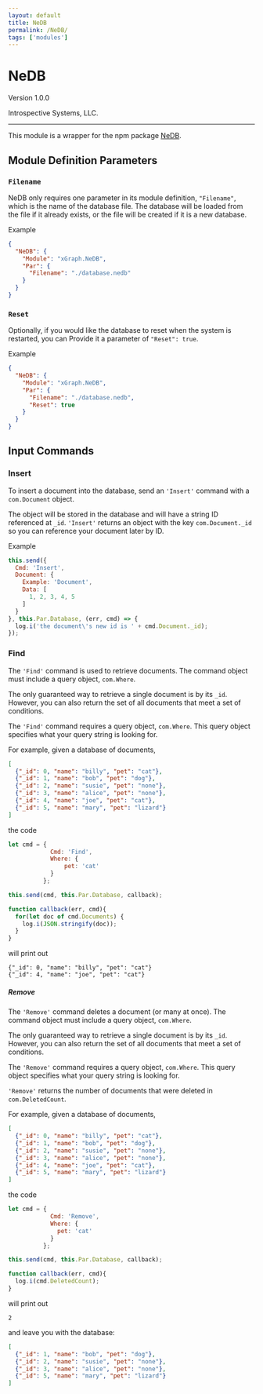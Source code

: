 ```yaml
---
layout: default
title: NeDB
permalink: /NeDB/
tags: ['modules']
---
```

# NeDB

Version 1.0.0

Introspective Systems, LLC.

---

This module is a wrapper for the npm package [NeDB](https://github.com/louischatriot/nedb).

## Module Definition Parameters

### `Filename`

NeDB only requires one parameter in its module definition, `"Filename"`,
which is the name of the database file. The database will be loaded from
the file if it already exists, or the file will be created if it is a new
database.

Example

```json
{
  "NeDB": {
    "Module": "xGraph.NeDB",
    "Par": {
      "Filename": "./database.nedb"
    }
  }
}
```

### `Reset`

Optionally, if you would like the database to reset when the system is
restarted, you can Provide it a parameter of `"Reset": true`.

Example

```json
{
  "NeDB": {
    "Module": "xGraph.NeDB",
    "Par": {
      "Filename": "./database.nedb",
      "Reset": true
    }
  }
}
```

## Input Commands

### Insert

To insert a document into the database, send an `'Insert'` command with
a `com.Document` object.

The object will be stored in the database and will have a string ID
referenced at `_id`. `'Insert'` returns an object with the key
`com.Document._id` so you can reference your document later by ID.

Example

``` javascript
this.send({
  Cmd: 'Insert',
  Document: {
    Example: 'Document',
    Data: [
      1, 2, 3, 4, 5
    ]
  }
}, this.Par.Database, (err, cmd) => {
  log.i('the document\'s new id is ' + cmd.Document._id);
});
```

### Find

The `'Find'` command is used to retrieve documents. The command object
must include a query object, `com.Where`.

The only guaranteed way to retrieve a single document is by its `_id`.
However, you can also return the set of all documents that meet a set
of conditions.

The `'Find'` command requires a query object, `com.Where`. This
query object specifies what your query string is looking for.

For example, given a database of documents,

``` json
[
  {"_id": 0, "name": "billy", "pet": "cat"},
  {"_id": 1, "name": "bob", "pet": "dog"},
  {"_id": 2, "name": "susie", "pet": "none"},
  {"_id": 3, "name": "alice", "pet": "none"},
  {"_id": 4, "name": "joe", "pet": "cat"},
  {"_id": 5, "name": "mary", "pet": "lizard"}
]
```

the code

``` javascript
let cmd = {
            Cmd: 'Find',
            Where: {
                pet: 'cat'
            }
          };

this.send(cmd, this.Par.Database, callback);

function callback(err, cmd){
  for(let doc of cmd.Documents) {
    log.i(JSON.stringify(doc));
  }
}
```

will print out

```
{"_id": 0, "name": "billy", "pet": "cat"}
{"_id": 4, "name": "joe", "pet": "cat"}
```

##### Remove

The `'Remove'` command deletes a document (or many at once). The command
object must include a query object, `com.Where`.

The only guaranteed way to retrieve a single document is by its `_id`.
However, you can also return the set of all documents that meet a set
of conditions.

The `'Remove'` command requires a query object, `com.Where`. This
query object specifies what your query string is looking for.

`'Remove'` returns the number of documents that were deleted in `com.DeletedCount`.

For example, given a database of documents,

``` json
[
  {"_id": 0, "name": "billy", "pet": "cat"},
  {"_id": 1, "name": "bob", "pet": "dog"},
  {"_id": 2, "name": "susie", "pet": "none"},
  {"_id": 3, "name": "alice", "pet": "none"},
  {"_id": 4, "name": "joe", "pet": "cat"},
  {"_id": 5, "name": "mary", "pet": "lizard"}
]
```

the code

``` javascript
let cmd = {
            Cmd: 'Remove',
            Where: {
              pet: 'cat'
            }
          };

this.send(cmd, this.Par.Database, callback);

function callback(err, cmd){
  log.i(cmd.DeletedCount);
}
```

will print out

```
2
```

and leave you with the database:

``` json
[
  {"_id": 1, "name": "bob", "pet": "dog"},
  {"_id": 2, "name": "susie", "pet": "none"},
  {"_id": 3, "name": "alice", "pet": "none"},
  {"_id": 5, "name": "mary", "pet": "lizard"}
]
```